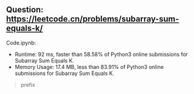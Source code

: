 ## Question: https://leetcode.cn/problems/subarray-sum-equals-k/

Code.ipynb:
* Runtime: 92 ms, faster than 58.58% of Python3 online submissions for Subarray Sum Equals K.
* Memory Usage: 17.4 MB, less than 83.91% of Python3 online submissions for Subarray Sum Equals K.
> prefix
